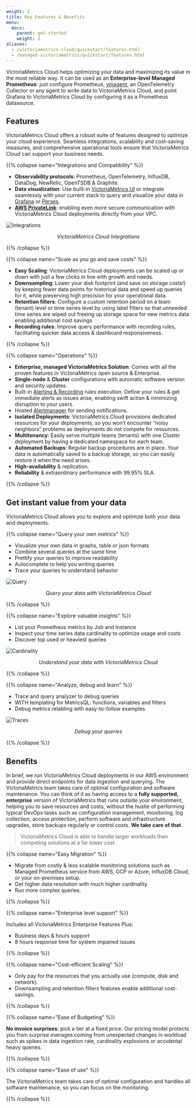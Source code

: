 ```yaml
---
weight: 2
title: Key Features & Benefits
menu:
  docs:
    parent: get-started
    weight: 2
aliases:
  - /victoriametrics-cloud/quickstart/features.html
  - /managed-victoriametrics/quickstart/features.html
---
```


VictoriaMetrics Cloud helps optimizing your data and maximizing its value in the most reliable way. It can be used as an **Enterprise-level Managed Prometheus**: just configure Prometheus, [vmagent](https://docs.victoriametrics.com/vmagent/), an OpenTelemetry Collector or any agent to write data to VictoriaMetrics Cloud, and point Grafana to VictoriaMetrics Cloud by configuring it as a Prometheus datasource.

## Features
VictoriaMetrics Cloud offers a robust suite of features designed to optimize your cloud experience. Seamless integrations, scalability and cost-saving measures, and comprehensive operational tools ensure that VictoriaMetrics Cloud can support your business needs.

{{% collapse name="Integrations and Compatibility" %}}

* **Observability protocols**: Prometheus, OpenTelemetry, InfluxDB, DataDog, NewRelic, OpenTSDB & Graphite.
* **Data visualization**: Use built-in [VictoriaMetrics UI](https://play.victoriametrics.com/) or integrate seamlessly with your current stack to query and visualize your data in [Grafana](https://grafana.com/) or [Perses](https://perses.dev).
* [**AWS PrivateLink**](https://aws.amazon.com/privatelink/): enabling even more secure communication with VictoriaMetrics Cloud deployments directly from your VPC.

![Integrations](https://docs.victoriametrics.com/victoriametrics-cloud/get-started/features_integrations.webp)
<figcaption style="text-align: center; font-style: italic;">VictoriaMetrics Cloud Integrations</figcaption>

{{% /collapse %}}

{{% collapse name="Scale as you go and save costs" %}}

* **Easy Scaling**: VictoriaMetrics Cloud deployments can be scaled up or down with just a few clicks in line with growth and needs.
* **Downsampling**: Lower your disk footprint (and save on storage costs!) by keeping fewer data points for historical data and speed up queries for it, while preserving high precision for your operational data.
* **Retention filters**: Configure a custom retention period on a team (tenant) level or time series level by using label filters so that unneeded time series are wiped out freeing up storage space for new metrics data enabling additional cost savings
* **Recording rules**: Improve query performance with recording rules, facilitating quicker data access & dashboard responsiveness.

{{% /collapse %}}

{{% collapse name="Operations" %}}

* **Enterprise, managed VictoriaMetrics Solution**: Comes with all the proven features in VictoriaMetrics open source & Enterprise.
* **Single-node** & **Cluster** configurations with automatic software version and security updates.
* Built-in [Alerting & Recording](https://docs.victoriametrics.com/victoriametrics-cloud/alertmanager-setup-for-deployment/#configure-alerting-rules) rules execution. Define your rules & get immediate alerts as issues arise, enabling swift action & minimizing disruption to your users.
* Hosted [Alertmanager](https://docs.victoriametrics.com/victoriametrics-cloud/alertmanager-setup-for-deployment/) for sending notifications.
* **Isolated Deployments**: VictoriaMetrics Cloud provisions dedicated resources for your deployments, so you won’t encounter “noisy neighbors” problems as deployments do not compete for resources.
* **Multitenancy**: Easily serve multiple teams (tenants) with one Cluster deployment by having a dedicated namespace for each team.
* **Automated Backups**: Regular backup procedures are in place. Your data is automatically saved to a backup storage, so you can easily restore it when the need arises.
* **High-availability** & replication.
* **Reliability** & extraordinary performance with 99.95% SLA.

{{% /collapse %}}

## Get instant value from your data

VictoriaMetrics Cloud allows you to explore and optimize both your data and deployments.

{{% collapse name="Query your own metrics" %}}

* Visualize your own data in graphs, table or json formats
* Combine several queries at the same time
* Prettify your queries to improve readability
* Autocomplete to help you writing queries
* Trace your queries to understand behavior

![Query](https://docs.victoriametrics.com/victoriametrics-cloud/get-started/features_query.webp)
<figcaption style="text-align: center; font-style: italic;">Query your data with VictoriaMetrics Cloud</figcaption>

{{% /collapse %}}

{{% collapse name="Explore valuable insights" %}}

* List your Prometheus metrics by Job and Instance
* Inspect your time series data cardinality to optimize usage and costs
* Discover top used or heaviest queries

![Cardinality](https://docs.victoriametrics.com/victoriametrics-cloud/get-started/features_cardinality.webp)
<figcaption style="text-align: center; font-style: italic;">Understand your data with VictoriaMetrics Cloud</figcaption>

{{% /collapse %}}

{{% collapse name="Analyze, debug and learn" %}}

* Trace and query analyzer to debug queries
* WITH templating for MetricsQL: functions, variables and filters
* Debug metrics relabling with easy-to-follow examples

![Traces](https://docs.victoriametrics.com/victoriametrics-cloud/get-started/features_traces.webp)
<figcaption style="text-align: center; font-style: italic;">Debug your queries</figcaption>

{{% /collapse %}}

## Benefits
In brief, we run VictoriaMetrics Cloud deployments in our AWS environment and provide direct endpoints
for data ingestion and querying. The VictoriaMetrics team takes care of optimal configuration and software
maintenance. You can think of it as having access to a **fully supported, enterprise** version of VictoriaMetrics
that runs outside your environment, helping you to save resources and costs, without the hustle of performing
typical DevOps tasks such as configuration management, monitoring, log collection, access protection, perform
software and infrastructure upgrades, store backups regularly or control costs. **We take care of that**.

> VictoriaMetrics Cloud is able to handle larger workloads than competing solutions at a far lower cost.

{{% collapse name="Easy Migration" %}}

* Migrate from costly & less scalable monitoring solutions such as Managed Prometheus service from AWS, GCP or Azure, InfluxDB Cloud, or your on-premises setup.
* Get higher data resolution with much higher cardinality.
* Run more complex queries.

{{% /collapse %}}

{{% collapse name="Enterprise level support" %}}

Includes all VictoriaMetrics Enterprise Features Plus:

* Business days & hours support
* 8 hours response time for system impaired issues

{{% /collapse %}}

{{% collapse name="Cost-efficient Scaling" %}}

* Only pay for the resources that you actually use (compute, disk and network).
* Downsampling and retention filters features enable additional cost-savings.

{{% /collapse %}}

{{% collapse name="Ease of Budgeting" %}}

**No invoice surprises**: pick a tier at a fixed price. Our pricing model protects you from surprise overages coming from unexpected changes in workload such as spikes in data ingestion rate, cardinality explosions or accidental heavy queries.

{{% /collapse %}}


{{% collapse name="Ease of use" %}}

The VictoriaMetrics team takes care of optimal configuration and handles all software maintenance, so you can focus on the monitoring.

{{% /collapse %}}

